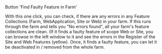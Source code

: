 Button 'Find Faulty Feature in Farm'

With this one click, you can check, if there are any errors in any Feature Collections (Farm, WebApplication, Site or Web) in your farm. If this runs through the farm and tells you "No errors found", all your farm's feature collections are clean. (If it finds a faulty feature of scope Web or Site, you can browse in the left window to it and see the errors in the Register of the Site and Web Features (yellow).
Once, it finds a faulty feature, you can let it be deactivated in / removed from the whole farm.
